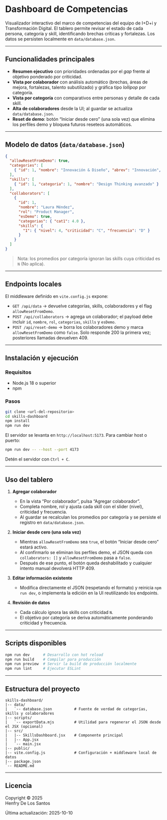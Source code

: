 # Dashboard de Competencias

Visualizador interactivo del marco de competencias del equipo de I+D+i y Transformación Digital. El tablero permite revisar el estado de cada persona, categoría y skill, identificando brechas críticas y fortalezas. Los datos se persisten localmente en `data/database.json`.

---

## Funcionalidades principales

- **Resumen ejecutivo** con prioridades ordenadas por el *gap* frente al objetivo ponderado por criticidad.
- **Vista por colaborador** con análisis automático (brechas, áreas de mejora, fortalezas, talento subutilizado) y gráfica tipo *lollipop* por categoría.
- **Vista por categoría** con comparativos entre personas y detalle de cada skill.
- **Alta de colaboradores** desde la UI; al guardar se actualiza `data/database.json`.
- **Reset de demo**: botón “Iniciar desde cero” (una sola vez) que elimina los perfiles demo y bloquea futuros reseteos automáticos.

---

## Modelo de datos (`data/database.json`)

```json
{
  "allowResetFromDemo": true,
  "categories": [
    { "id": 1, "nombre": "Innovación & Diseño", "abrev": "Innovación", "skillCount": 6 }
  ],
  "skills": [
    { "id": 1, "categoria": 1, "nombre": "Design Thinking avanzado" }
  ],
  "collaborators": [
    {
      "id": 1,
      "nombre": "Laura Méndez",
      "rol": "Product Manager",
      "esDemo": true,
      "categorias": { "cat1": 4.0 },
      "skills": {
        "1": { "nivel": 4, "criticidad": "C", "frecuencia": "D" }
      }
    }
  ]
}
```

> Nota: los promedios por categoría ignoran las skills cuya criticidad es `N` (No aplica).

---

## Endpoints locales

El middleware definido en `vite.config.js` expone:

- `GET /api/data` → devuelve categorías, skills, colaboradores y el flag `allowResetFromDemo`.
- `POST /api/collaborators` → agrega un colaborador; el payload debe incluir `id`, `nombre`, `rol`, `categorias`, `skills` y `esDemo`.
- `POST /api/reset-demo` → borra los colaboradores demo y marca `allowResetFromDemo` como `false`. Solo responde 200 la primera vez; posteriores llamadas devuelven 409.

---

## Instalación y ejecución

### Requisitos
- Node.js 18 o superior
- npm

### Pasos

```bash
git clone <url-del-repositorio>
cd skills-dashboard
npm install
npm run dev
```

El servidor se levanta en `http://localhost:5173`. Para cambiar host o puerto:

```bash
npm run dev -- --host --port 4173
```

Detén el servidor con `Ctrl + C`.

---

## Uso del tablero

1. **Agregar colaborador**  
   - En la vista “Por colaborador”, pulsa “Agregar colaborador”.
   - Completa nombre, rol y ajusta cada skill con el slider (nivel), criticidad y frecuencia.
   - Al guardar se recalculan los promedios por categoría y se persiste el registro en `data/database.json`.

2. **Iniciar desde cero (una sola vez)**  
   - Mientras `allowResetFromDemo` sea `true`, el botón “Iniciar desde cero” estará activo.
   - Al confirmarlo se eliminan los perfiles demo, el JSON queda con `collaborators: []` y `allowResetFromDemo` pasa a `false`.
   - Después de ese punto, el botón queda deshabilitado y cualquier intento manual devolverá HTTP 409.

3. **Editar información existente**  
   - Modifica directamente el JSON (respetando el formato) y reinicia `npm run dev`, o implementa la edición en la UI reutilizando los endpoints.

4. **Revisión de datos**  
   - Cada cálculo ignora las skills con criticidad `N`.
   - El objetivo por categoría se deriva automáticamente ponderando criticidad y frecuencia.

---

## Scripts disponibles

```bash
npm run dev      # Desarrollo con hot reload
npm run build    # Compilar para producción
npm run preview  # Servir la build de producción localmente
npm run lint     # Ejecutar ESLint
```

---

## Estructura del proyecto

```
skills-dashboard/
|-- data/
|   `-- database.json          # Fuente de verdad de categorías, skills y colaboradores
|-- scripts/
|   `-- exportData.mjs         # Utilidad para regenerar el JSON desde el JSX (opcional)
|-- src/
|   |-- SkillsDashboard.jsx    # Componente principal
|   |-- App.jsx
|   `-- main.jsx
|-- public/
|-- vite.config.js             # Configuración + middleware local de datos
|-- package.json
`-- README.md
```

---

## Licencia

Copyright © 2025  
Henfry De Los Santos

Última actualización: 2025-10-10
